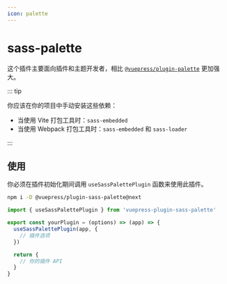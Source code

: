 ```yaml
---
icon: palette
---
```


# sass-palette

<NpmBadge package="@vuepress/plugin-sass-palette" />

这个插件主要面向插件和主题开发者，相比 [`@vuepress/plugin-palette`](../palette.md) 更加强大。

::: tip

你应该在你的项目中手动安装这些依赖：

- 当使用 Vite 打包工具时：`sass-embedded`
- 当使用 Webpack 打包工具时：`sass-embedded` 和 `sass-loader`

:::

## 使用

你必须在插件初始化期间调用 `useSassPalettePlugin` 函数来使用此插件。

```bash
npm i -D @vuepress/plugin-sass-palette@next
```

```js title="你的插件或主题入口"
import { useSassPalettePlugin } from 'vuepress-plugin-sass-palette'

export const yourPlugin = (options) => (app) => {
  useSassPalettePlugin(app, {
    // 插件选项
  })

  return {
    // 你的插件 API
  }
}
```
